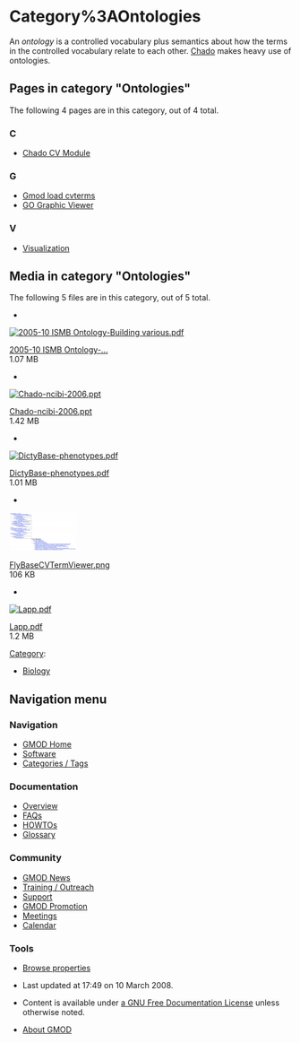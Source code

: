 



<span id="top"></span>




# <span dir="auto">Category%3AOntologies</span>









An *ontology* is a controlled vocabulary plus semantics about how the
terms in the controlled vocabulary relate to each other.
<a href="Chado" class="mw-redirect" title="Chado">Chado</a> makes heavy
use of ontologies.


## Pages in category "Ontologies"

The following 4 pages are in this category, out of 4 total.



### C

- [Chado CV Module](Chado_CV_Module "Chado CV Module")

### G

- [Gmod load cvterms](Gmod_load_cvterms "Gmod load cvterms")
- [GO Graphic Viewer](GO_Graphic_Viewer.1 "GO Graphic Viewer")

### V

- [Visualization](Visualization "Visualization")




## Media in category "Ontologies"

The following 5 files are in this category, out of 5 total.

- 

  

  

  <a href="File:2005-10_ISMB_Ontology-Building_various.pdf"
  class="image"><img
  src="../mediawiki/skins/common/images/icons/fileicon-pdf.png"
  width="120" height="120"
  alt="2005-10 ISMB Ontology-Building various.pdf" /></a>

  

  

  

  [2005-10 ISMB
  Ontology-...](File:2005-10_ISMB_Ontology-Building_various.pdf "File:2005-10 ISMB Ontology-Building various.pdf")  
  1.07 MB  

  

  

- 

  

  

  <a href="File:Chado-ncibi-2006.ppt" class="image"><img
  src="../mediawiki/skins/common/images/icons/fileicon.png" width="120"
  height="120" alt="Chado-ncibi-2006.ppt" /></a>

  

  

  

  [Chado-ncibi-2006.ppt](File:Chado-ncibi-2006.ppt "File:Chado-ncibi-2006.ppt")  
  1.42 MB  

  

  

- 

  

  

  <a href="File:DictyBase-phenotypes.pdf" class="image"><img
  src="../mediawiki/skins/common/images/icons/fileicon-pdf.png"
  width="120" height="120" alt="DictyBase-phenotypes.pdf" /></a>

  

  

  

  [DictyBase-phenotypes.pdf](File:DictyBase-phenotypes.pdf "File:DictyBase-phenotypes.pdf")  
  1.01 MB  

  

  

- 

  

  

  <a href="File:FlyBaseCVTermViewer.png" class="image"><img
  src="https://raw.githubusercontent.com/GMOD/gmod.github.io/main/mediawiki/images/thumb/d/d3/FlyBaseCVTermViewer.png/120px-FlyBaseCVTermViewer.png"
  width="120" height="68" alt="FlyBaseCVTermViewer.png" /></a>

  

  

  

  [FlyBaseCVTermViewer.png](File:FlyBaseCVTermViewer.png "File:FlyBaseCVTermViewer.png")  
  106 KB  

  

  

- 

  

  

  <a href="File:Lapp.pdf" class="image"><img
  src="../mediawiki/skins/common/images/icons/fileicon-pdf.png"
  width="120" height="120" alt="Lapp.pdf" /></a>

  

  

  

  [Lapp.pdf](File:Lapp.pdf "File:Lapp.pdf")  
  1.2 MB  

  

  





[Category](Special%3ACategories "Special%3ACategories"):

- [Biology](Category%3ABiology "Category%3ABiology")






## Navigation menu






### 



<a href="Main_Page"
style="background-image: url(../images/GMOD-cogs.png);"
title="Visit the main page"></a>


### Navigation



- <span id="n-GMOD-Home">[GMOD Home](Main_Page)</span>
- <span id="n-Software">[Software](GMOD_Components)</span>
- <span id="n-Categories-.2F-Tags">[Categories /
  Tags](Categories)</span>




### Documentation



- <span id="n-Overview">[Overview](Overview)</span>
- <span id="n-FAQs">[FAQs](Category%3AFAQ)</span>
- <span id="n-HOWTOs">[HOWTOs](Category%3AHOWTO)</span>
- <span id="n-Glossary">[Glossary](Glossary)</span>




### Community



- <span id="n-GMOD-News">[GMOD News](GMOD_News)</span>
- <span id="n-Training-.2F-Outreach">[Training /
  Outreach](Training_and_Outreach)</span>
- <span id="n-Support">[Support](Support)</span>
- <span id="n-GMOD-Promotion">[GMOD Promotion](GMOD_Promotion)</span>
- <span id="n-Meetings">[Meetings](Meetings)</span>
- <span id="n-Calendar">[Calendar](Calendar)</span>




### Tools

- <span id="t-smwbrowselink"><a href="Special%3ABrowse/Category%3AOntologies" rel="smw-browse">Browse
  properties</a></span>



- <span id="footer-info-lastmod">Last updated at 17:49 on 10 March
  2008.</span>
<!-- - <span id="footer-info-viewcount">16,083 page views.</span> -->
- <span id="footer-info-copyright">Content is available under
  <a href="http://www.gnu.org/licenses/fdl-1.3.html" class="external"
  rel="nofollow">a GNU Free Documentation License</a> unless otherwise
  noted.</span>

<!-- -->

- <span id="footer-places-about">[About
  GMOD](GMOD%3AAbout "GMOD%3AAbout")</span>

<!-- -->




